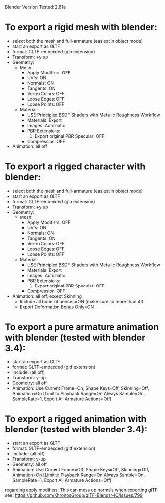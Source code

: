 Blender Version Tested: 2.81a

To export a rigid mesh with blender:
==================================
* select both the mesh and full-armature (easiest in object mode)
* start an export as GLTF
* format: GLTF-embedded (glb extension)
* Transform: +y up
* Geometry: 
  + Mesh:
    - Apply Modifiers: OFF
    - UV's: ON
    - Normals: ON
    - Tangents: ON
    - VertexColors: OFF
    - Loose Edges: OFF
    - Loose Points: OFF
  + Material: 
    - USE Principled BSDF Shaders with Metallic Roughness Workflow
    - Materials: Export
    - Images: Automatic
    - PBR Extensions:
      1. Export original PBR Specular: OFF
    - Compression: OFF
* Animation: all off

To export a rigged character with blender:
==================================
* select both the mesh and full-armature (easiest in object mode)
* start an export as GLTF
* format: GLTF-embedded (glb extension)
* Transform: +y up
* Geometry: 
  + Mesh:
    - Apply Modifiers: OFF
    - UV's: ON
    - Normals: ON
    - Tangents: ON
    - VertexColors: OFF
    - Loose Edges: OFF
    - Loose Points: OFF
  + Material: 
    - USE Principled BSDF Shaders with Metallic Roughness Workflow
    - Materials: Export
    - Images: Automatic
    - PBR Extensions:
      1. Export original PBR Specular: OFF
    - Compression: OFF
* Animation: all off, except Skinning
  + Include all bone influences=ON (make sure no more than 4!)
  + Export Deformation Bones Only=ON

To export a pure armature animation with blender (tested with blender 3.4):
==================================
* start an export as GLTF
* format: GLTF-embedded (gltf extension)
* Include: (all off)
* Transform: y-up
* Geometry: all off
* Animation: Use Current Frame=On, Shape Keys=Off, Skinning=Off, Animation=On [Limit to Playback Range=On,Always Sample=On, SampleRate=1, Export All Armature Actions=Off] 

To export a rigged animation with blender (tested with blender 3.4):
==================================
* start an export as GLTF
* format: GLTF-embedded (gltf extension)
* Include: (all off)
* Transform: y-up
* Geometry: all off
* Animation: Use Current Frame=Off, Shape Keys=Off, Skinning=Off, Animation=On [Limit to Playback Range=On,Always Sample=On, SampleRate=1, Export All Armature Actions=Off] 

regarding apply modifiers:
This can mess up normals when exporting glTF
see: https://github.com/KhronosGroup/glTF-Blender-IO/issues/799
